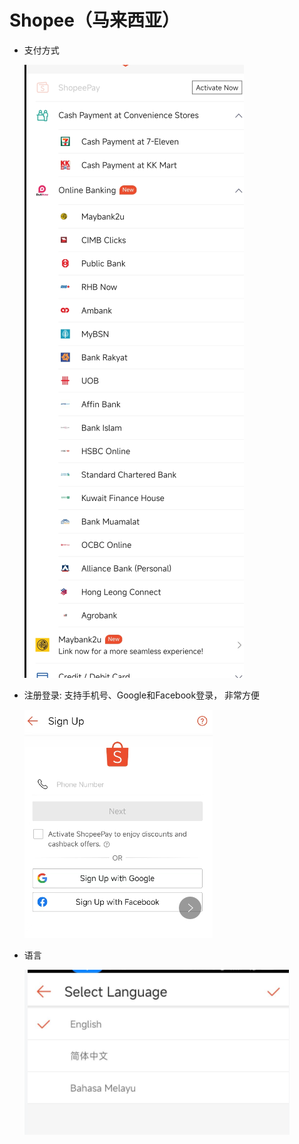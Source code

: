 # Shopee（马来西亚）

- 支付方式

    ![](./imgs/shopee-pays.png)

- 注册登录: 支持手机号、Google和Facebook登录， 非常方便

    ![](./imgs/shopee_signup.png)

- 语言

    ![](./imgs/lan.png)
